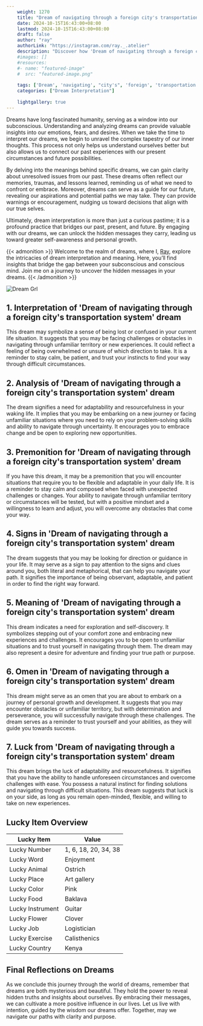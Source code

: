 ```yaml
---
    weight: 1270
    title: "Dream of navigating through a foreign city's transportation system"  # Assuming 'title' column exists
    date: 2024-10-15T16:43:00+08:00
    lastmod: 2024-10-15T16:43:00+08:00
    draft: false
    author: "ray"
    authorLink: "https://instagram.com/ray._.atelier"
    description: "Discover how 'Dream of navigating through a foreign city's transportation system' can interpret your future and uncover its significant meanings in your life."
    #images: []
    #resources:
    #- name: "featured-image"
    #  src: "featured-image.png"
    
    tags: ['Dream', 'navigating', "city's", 'foreign', 'transportation', 'system']
    categories: ["Dream Interpretation"]
    
    lightgallery: true
---
```

    
Dreams have long fascinated humanity, serving as a window into our subconscious. Understanding and analyzing dreams can provide valuable insights into our emotions, fears, and desires. When we take the time to interpret our dreams, we begin to unravel the complex tapestry of our inner thoughts. This process not only helps us understand ourselves better but also allows us to connect our past experiences with our present circumstances and future possibilities.

By delving into the meanings behind specific dreams, we can gain clarity about unresolved issues from our past. These dreams often reflect our memories, traumas, and lessons learned, reminding us of what we need to confront or embrace. Moreover, dreams can serve as a guide for our future, revealing our aspirations and potential paths we may take. They can provide warnings or encouragement, nudging us toward decisions that align with our true selves.

Ultimately, dream interpretation is more than just a curious pastime; it is a profound practice that bridges our past, present, and future. By engaging with our dreams, we can unlock the hidden messages they carry, leading us toward greater self-awareness and personal growth.

{{< admonition >}}
Welcome to the realm of dreams, where I, [Ray](https://instagram.com/ray._.atelier), explore the intricacies of dream interpretation and meaning. Here, you’ll find insights that bridge the gap between your subconscious and conscious mind. Join me on a journey to uncover the hidden messages in your dreams.
{{< /admonition >}}

![Dream Grl](https://cdn.pixabay.com/photo/2017/11/02/03/35/gothic-2910057_1280.jpg "Dream Grl")

## 1. Interpretation of 'Dream of navigating through a foreign city's transportation system' dream
 This dream may symbolize a sense of being lost or confused in your current life situation. It suggests that you may be facing challenges or obstacles in navigating through unfamiliar territory or new experiences. It could reflect a feeling of being overwhelmed or unsure of which direction to take. It is a reminder to stay calm, be patient, and trust your instincts to find your way through difficult circumstances.

## 2. Analysis of 'Dream of navigating through a foreign city's transportation system' dream
 The dream signifies a need for adaptability and resourcefulness in your waking life. It implies that you may be embarking on a new journey or facing unfamiliar situations where you need to rely on your problem-solving skills and ability to navigate through uncertainty. It encourages you to embrace change and be open to exploring new opportunities.

## 3. Premonition for 'Dream of navigating through a foreign city's transportation system' dream
 If you have this dream, it may be a premonition that you will encounter situations that require you to be flexible and adaptable in your daily life. It is a reminder to stay calm and composed when faced with unexpected challenges or changes. Your ability to navigate through unfamiliar territory or circumstances will be tested, but with a positive mindset and a willingness to learn and adjust, you will overcome any obstacles that come your way.

## 4. Signs in 'Dream of navigating through a foreign city's transportation system' dream
 The dream suggests that you may be looking for direction or guidance in your life. It may serve as a sign to pay attention to the signs and clues around you, both literal and metaphorical, that can help you navigate your path. It signifies the importance of being observant, adaptable, and patient in order to find the right way forward.

## 5. Meaning of 'Dream of navigating through a foreign city's transportation system' dream
 This dream indicates a need for exploration and self-discovery. It symbolizes stepping out of your comfort zone and embracing new experiences and challenges. It encourages you to be open to unfamiliar situations and to trust yourself in navigating through them. The dream may also represent a desire for adventure and finding your true path or purpose.

## 6. Omen in 'Dream of navigating through a foreign city's transportation system' dream
 This dream might serve as an omen that you are about to embark on a journey of personal growth and development. It suggests that you may encounter obstacles or unfamiliar territory, but with determination and perseverance, you will successfully navigate through these challenges. The dream serves as a reminder to trust yourself and your abilities, as they will guide you towards success.

## 7. Luck from 'Dream of navigating through a foreign city's transportation system' dream
 This dream brings the luck of adaptability and resourcefulness. It signifies that you have the ability to handle unforeseen circumstances and overcome challenges with ease. You possess a natural instinct for finding solutions and navigating through difficult situations. This dream suggests that luck is on your side, as long as you remain open-minded, flexible, and willing to take on new experiences.

## Lucky Item Overview
| Lucky Item          | Value              |
|---------------|--------------------|
| Lucky Number        | 1, 6, 18, 20, 34, 38  |
| Lucky Word          | Enjoyment |
| Lucky Animal        | Ostrich |
| Lucky Place         | Art gallery     |
| Lucky Color         | Pink     |
| Lucky Food          | Baklava      |
| Lucky Instrument    | Guitar |
| Lucky Flower        | Clover    |
| Lucky Job           | Logistician       |
| Lucky Exercise      | Calisthenics  |
| Lucky Country       | Kenya    |


##  Final Reflections on Dreams

As we conclude this journey through the world of dreams, remember that dreams are both mysterious and beautiful. They hold the power to reveal hidden truths and insights about ourselves. By embracing their messages, we can cultivate a more positive influence in our lives. Let us live with intention, guided by the wisdom our dreams offer. Together, may we navigate our paths with clarity and purpose.

